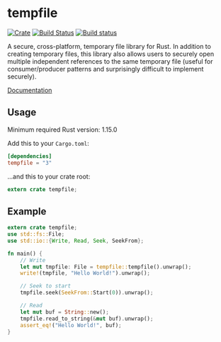 tempfile
========

[![Crate](https://img.shields.io/crates/v/tempfile.svg)](https://crates.io/crates/tempfile)
[![Build Status](https://travis-ci.org/Stebalien/tempfile.svg?branch=master)](https://travis-ci.org/Stebalien/tempfile)
[![Build status](https://ci.appveyor.com/api/projects/status/5q00b8rvvg46i5tf/branch/master?svg=true)](https://ci.appveyor.com/project/Stebalien/tempfile/branch/master)

A secure, cross-platform, temporary file library for Rust. In addition to creating
temporary files, this library also allows users to securely open multiple
independent references to the same temporary file (useful for consumer/producer
patterns and surprisingly difficult to implement securely).

[Documentation](https://docs.rs/tempfile/)

Usage
-----

Minimum required Rust version: 1.15.0

Add this to your `Cargo.toml`:
```toml
[dependencies]
tempfile = "3"
```

...and this to your crate root:
```rust
extern crate tempfile;
```

Example
-------

```rust
extern crate tempfile;
use std::fs::File;
use std::io::{Write, Read, Seek, SeekFrom};

fn main() {
    // Write
    let mut tmpfile: File = tempfile::tempfile().unwrap();
    write!(tmpfile, "Hello World!").unwrap();

    // Seek to start
    tmpfile.seek(SeekFrom::Start(0)).unwrap();

    // Read
    let mut buf = String::new();
    tmpfile.read_to_string(&mut buf).unwrap();
    assert_eq!("Hello World!", buf);
}
```
